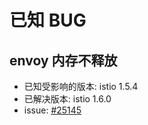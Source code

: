 # 已知 BUG

## envoy 内存不释放

* 已知受影响的版本: istio 1.5.4
* 已解决版本: istio 1.6.0
* issue: [#25145](https://github.com/istio/istio/issues/25145)

